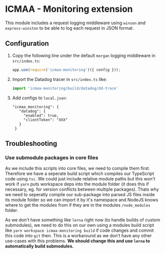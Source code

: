 # ICMAA - Monitoring extension

This module includes a request logging middleware using `winson` and `express-winston` to be able to log each request in JSON format.

## Configuration

1. Copy the following line under the default `morgan` logging middleware in `src/index.ts`:
   ```javascript
   app.use(require('icmaa-monitoring')({ config }));
   ```
2. Import the Datadog tracer in `src/index.ts` like:
   ```javascript
   import 'icmaa-monitoring/build/datadog/dd-trace'
   ```
3. Add configs to `local.json`:
   ```
   "icmaa_monitoring": {
      "datadog": {
        "enabled": true,
        "clientToken": "XXX"
      }
    }
   ```

## Troubleshooting

### Use submodule packages in core files

As we include this scripts into core files, we need to compile them first. Therefore we have a seperate build script which compiles our TypeScript code using `tsc`. We could just include relative module paths but this won't work if `yarn` puts workspace deps into the module folder (it does this if necessary, eg. for version conflicts between multiple packages). Thats why we need to seperatly compile our sub-package into parsed JS files inside its module folder so we can import it by it's namespace and NodeJS knows where to get the modules from if they are in the modules `/node_modules` folder.

As we don't have something like `lerna` right now (to handle builds of custom submodules), we need to do this on our own using a modules build script like `yarn workspace icmaa-monitoring build` if code changes and commit this code into `git` then. This is a workaround as we don't have any other use-cases with this problems. **We should change this and use `lerna` to automatically build submodules.**
